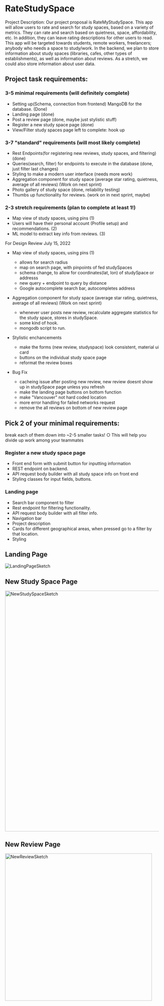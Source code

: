 # RateStudySpace

Project Description:
Our project proposal is RateMyStudySpace. This app will allow users to rate and search for study spaces, based on a variety of metrics. They can rate and search based on quietness, space, affordability, etc. In addition, they can leave rating descriptions for other users to read. This app will be targeted towards students, remote workers, freelancers; anybody who needs a space to study/work. In the backend, we plan to store information about study spaces (libraries, cafes, other types of establishments), as well as information about reviews. As a stretch, we could also store information about user data. 



## Project task requirements:
### 3-5 minimal requirements (will definitely complete)
  * Setting up(Schema, connection from frontend) MangoDB for the database. (Done)
  * Landing page (done)
  * Post a review page (done, maybe just stylistic stuff)
  * Register a new study space page (done)
  * View/Filter study spaces page left to complete: hook up
### 3-7 "standard" requirements (will most likely complete)
  * Rest Endpoints(for registering new reviews, study spaces, and filtering) (done)
  * Queries(search, filter) for endpoints to execute in the database (done, just filter last changes)
  * Styling to make a modern user interface (needs more work)
  * Aggregation component for study space (average star rating, quietness, average of all reviews) (Work on next sprint)
  * Photo gallery of study space (done, reliability testing)
  * Thumbs up functionality for reviews. (work on in next sprint, maybe)
### 2-3 stretch requirements (plan to complete at least 1!)
  * Map view of study spaces, using pins (1)
  * Users will have their personal account (Profile setup) and recommendations. (2)
  * ML model to extract key info from reviews. (3)


For Design Review July 15, 2022
  * Map view of study spaces, using pins (1)
     * allows for search radius
     * map on search page, with pinpoints of fed studySpaces
     * schema change, to allow for coordinates(lat, lon) of studySpace or addresss
     * new query + endpoint to query by distance
     * Google autocomplete search bar, autocompletes address
     
 * Aggregation component for study space (average star rating, quietness, average of all reviews) (Work on next sprint)
    * whenever user posts new review, recalculate aggregate statistics for the study space, stores in studySpace.
    * some kind of hook.
    * mongodb script to run.
 
 * Stylistic enchancements
    * make the forms (new review, studyspace) look consistent, material ui card
    * buttons on the individual study space page
    * reformat the review boxes
 * Bug Fix
    * cacheing issue after posting new review, new review doesnt show up in studySpace page unless you refresh
    * make the landing page buttons on bottom function
    * make "Vancouver" not hard coded location
    * more error handling for failed networks request
    * remove the all reviews on bottom of new review page

## Pick 2 of your minimal requirements:
break each of them down into ~2-5 smaller tasks! ○ This will help you divide up work among your teammates
### Register a new study space page
* Front end form with submit button for inputting information
* REST endpoint on backend.
* API request body builder with all study space info on front end
* Styling classes for input fields, buttons.
### Landing page	
* Search bar component to filter
* Rest endpoint for filtering functionality.
* API request body builder with all filter info.
* Navigation bar
* Project description
* Cards for different geographical areas, when pressed go to a filter by that location.
* Styling 

## Landing Page
![LandingPageSketch](https://user-images.githubusercontent.com/64231716/170760439-13dde11f-048a-4141-adcb-16bdc0ebd61a.png)

## New Study Space Page
<img width="786" alt="NewStudySpaceSketch" src="https://user-images.githubusercontent.com/64231716/170759741-6bfcb6a2-1e1c-4272-bcd2-434f0d194a12.png">

## New Review Page
<img width="481" alt="NewReviewSketch" src="https://user-images.githubusercontent.com/64231716/170760869-c7904e58-16d6-4d98-b623-53bf455c4a35.png">
